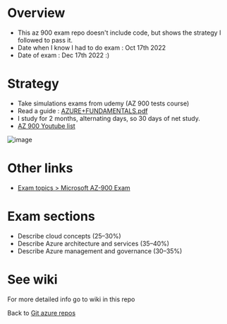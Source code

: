 # Overview

- This az 900 exam repo doesn't include code, but shows the strategy I followed to pass it.
- Date when I know I had to do exam : Oct 17th 2022
- Date of exam : Dec 17th 2022 :)

# Strategy

- Take simulations exams from udemy (AZ 900 tests course)
- Read a guide : [AZURE+FUNDAMENTALS.pdf](https://github.com/ulysesrico33/az-900-exam/files/10339054/AZURE%2BFUNDAMENTALS.pdf)
- I study for 2 months, alternating days, so 30 days of net study.
- [AZ 900 Youtube list](https://youtube.com/playlist?list=PLcE6iQkoRxhaLJHY1ZqQGtCdh8moyvzm1)

![image](https://user-images.githubusercontent.com/16261895/216748161-4cb4bcc8-781f-402a-9810-94f3f90a479a.png)

# Other links

- [Exam topics > Microsoft AZ-900 Exam](https://www.examtopics.com/exams/microsoft/az-900/)  

# Exam sections

- Describe cloud concepts (25–30%)
- Describe Azure architecture and services (35–40%)
- Describe Azure management and governance (30–35%)
   
   
# See wiki

For more detailed info go to wiki in this repo

Back to [Git azure repos](https://github.com/ulysesrico33/myAzureCertifications.git)
